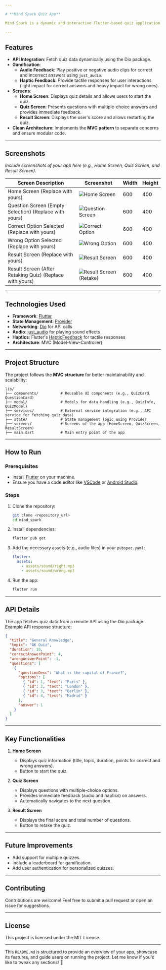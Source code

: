 ```yaml
---

# **Mind Spark Quiz App**

Mind Spark is a dynamic and interactive Flutter-based quiz application that combines engaging gamification elements such as audio feedback, haptic responses, and smooth navigation. The app uses the MVC architecture for clean and maintainable code, making it easy to extend and scale.

---
```


## **Features**
- **API Integration**: Fetch quiz data dynamically using the Dio package.
- **Gamification**:  
  - **Audio Feedback**: Play positive or negative audio clips for correct and incorrect answers using `just_audio`.  
  - **Haptic Feedback**: Provide tactile responses for user interactions (light impact for correct answers and heavy impact for wrong ones).
- **Screens**:  
  - **Home Screen**: Displays quiz details and allows users to start the quiz.  
  - **Quiz Screen**: Presents questions with multiple-choice answers and provides immediate feedback.  
  - **Result Screen**: Displays the user's score and allows restarting the quiz.
- **Clean Architecture**: Implements the **MVC pattern** to separate concerns and ensure modular code.

---

## **Screenshots**
_Include screenshots of your app here (e.g., Home Screen, Quiz Screen, and Result Screen)._

| Screen Description                                    | Screenshot                                                                                                                               | Width | Height |
|--------------------------------------------------------|-------------------------------------------------------------------------------------------------------------------------------------------------|-------|--------|
| Home Screen (Replace with yours)             | ![Home Screen](https://drive.google.com/file/d/11YT8FeAdmSUnGkp-LcMaA-JJ-rmLvmEH/view?usp=sharing)                                                                | 600   | 400   |
| Question Screen (Empty Selection) (Replace with yours) | ![Question Screen](https://drive.google.com/drive/u/3/folders/115JMevEHOY-8mYDY8M9O_XsqGr1cmr8J)                                                                | 600   | 400   |
| Correct Option Selected (Replace with yours)           | ![Correct Option](https://drive.google.com/drive/u/3/folders/115JMevEHOY-8mYDY8M9O_XsqGr1cmr8J)                                                                  | 600   | 400   |
| Wrong Option Selected (Replace with yours)             | ![Wrong Option](https://drive.google.com/drive/u/3/folders/115JMevEHOY-8mYDY8M9O_XsqGr1cmr8J)                                                                  | 600   | 400   |
| Result Screen (Replace with yours)                      | ![Result Screen](https://drive.google.com/drive/u/3/folders/115JMevEHOY-8mYDY8M9O_XsqGr1cmr8J)                                                                  | 600   | 400   |
| Result Screen (After Retaking Quiz) (Replace with yours) | ![Result Screen (Retake)](https://drive.google.com/drive/u/3/folders/115JMevEHOY-8mYDY8M9O_XsqGr1cmr8J)                                                              | 600   | 400   |

---

## **Technologies Used**
- **Framework**: [Flutter](https://flutter.dev/)
- **State Management**: [Provider](https://pub.dev/packages/provider)
- **Networking**: [Dio](https://pub.dev/packages/dio) for API calls
- **Audio**: [just_audio](https://pub.dev/packages/just_audio) for playing sound effects
- **Haptics**: Flutter's [HapticFeedback](https://api.flutter.dev/flutter/services/HapticFeedback-class.html) for tactile responses
- **Architecture**: MVC (Model-View-Controller)

---

## **Project Structure**

The project follows the **MVC structure** for better maintainability and scalability:

```
lib/
├── components/          # Reusable UI components (e.g., QuizCard, QuestionCard)
├── modal/               # Models for data handling (e.g., QuizInfo, QuizModel)
├── services/            # External service integration (e.g., API service for fetching quiz data)
├── state/               # State management logic using Provider
├── screens/             # Screens of the app (HomeScreen, QuizScreen, ResultScreen)
├── main.dart            # Main entry point of the app
```

---

## **How to Run**

### **Prerequisites**
- Install [Flutter](https://flutter.dev/docs/get-started/install) on your machine.
- Ensure you have a code editor like [VSCode](https://code.visualstudio.com/) or [Android Studio](https://developer.android.com/studio).

### **Steps**
1. Clone the repository:
   ```bash
   git clone <repository_url>
   cd mind_spark
   ```
2. Install dependencies:
   ```bash
   flutter pub get
   ```
3. Add the necessary assets (e.g., audio files) in your `pubspec.yaml`:
   ```yaml
   flutter:
     assets:
       - assets/sound/right.mp3
       - assets/sound/wrong.mp3
   ```
4. Run the app:
   ```bash
   flutter run
   ```

---

## **API Details**
The app fetches quiz data from a remote API using the Dio package. Example API response structure:
```json
{
  "title": "General Knowledge",
  "topic": "GK Quiz",
  "duration": 10,
  "correctAnswerPoint": 4,
  "wrongAnswerPoint": -1,
  "questions": [
    {
      "questionDesc": "What is the capital of France?",
      "options": [
        { "id": 1, "text": "Paris" },
        { "id": 2, "text": "London" },
        { "id": 3, "text": "Berlin" },
        { "id": 4, "text": "Madrid" }
      ],
      "answer": 1
    }
  ]
}
```

---

## **Key Functionalities**

1. **Home Screen**  
   - Displays quiz information (title, topic, duration, points for correct and wrong answers).  
   - Button to start the quiz.

2. **Quiz Screen**  
   - Displays questions with multiple-choice options.
   - Provides immediate feedback (audio and haptics) on answers.
   - Automatically navigates to the next question.

3. **Result Screen**  
   - Displays the final score and total number of questions.
   - Button to retake the quiz.

---

## **Future Improvements**
- Add support for multiple quizzes.
- Include a leaderboard for gamification.
- Add user authentication for personalized quizzes.

---

## **Contributing**
Contributions are welcome! Feel free to submit a pull request or open an issue for suggestions.

---

## **License**
This project is licensed under the MIT License.

---

This `README.md` is structured to provide an overview of your app, showcase its features, and guide users on running the project. Let me know if you'd like to tweak any sections! 🚀
